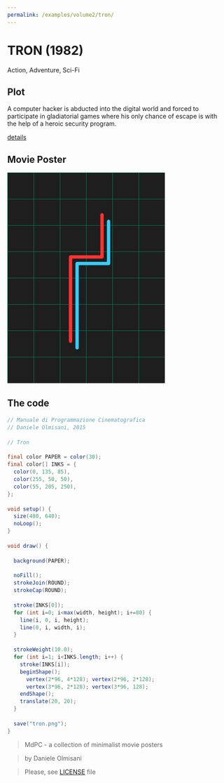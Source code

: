 ```yaml
---
permalink: /examples/volume2/tron/
---
```

# TRON (1982)

Action, Adventure, Sci-Fi

## Plot
A computer hacker is abducted into the digital world and forced to participate in gladiatorial games where his only chance of escape is with the help of a heroic security program.

[details](https://www.imdb.com/title/tt0084827/)

## Movie Poster
<img src="tron.png"  width="360px" title="TRON">


## The code
```java
// Manuale di Programmazione Cinematografica
// Daniele Olmisani, 2015

// Tron

final color PAPER = color(30);
final color[] INKS = {
  color(0, 135, 85),
  color(255, 50, 50),
  color(55, 205, 250),
};

void setup() {
  size(480, 640);
  noLoop();
}

void draw() {
  
  background(PAPER);
  
  noFill();
  strokeJoin(ROUND);
  strokeCap(ROUND);
  
  stroke(INKS[0]);
  for (int i=0; i<max(width, height); i+=80) {
    line(i, 0, i, height);
    line(0, i, width, i);
  } 
  
  strokeWeight(10.0);
  for (int i=1; i<INKS.length; i++) {
    stroke(INKS[i]);
    beginShape();
      vertex(2*96, 4*128); vertex(2*96, 2*128);
      vertex(3*96, 2*128); vertex(3*96, 128);
    endShape();
    translate(20, 20);
  }
  
  save("tron.png");
}
```

> MdPC - a collection of minimalist movie posters

> by Daniele Olmisani

> Please, see [LICENSE](../../../LICENSE) file
